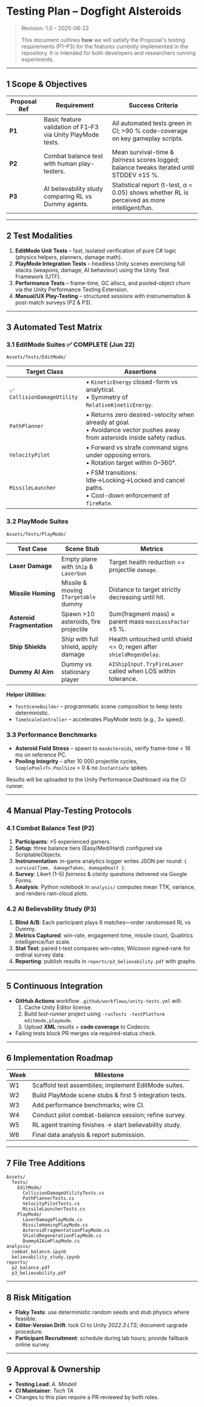 # Testing Plan – Dogfight AIsteroids

> Revision: 1.0 – 2025-06-22
>
> This document outlines **how** we will satisfy the Proposal's testing requirements (P1–P3) for the features currently implemented in the repository.  It is intended for both developers and researchers running experiments.

---

## 1  Scope & Objectives

| Proposal Ref | Requirement | Success Criteria |
|--------------|-------------|------------------|
| **P1** | Basic feature validation of F1–F3 via Unity PlayMode tests. | All automated tests green in CI; >90 % code-coverage on key gameplay scripts. |
| **P2** | Combat balance test with human play-testers. | Mean survival-time & *fairness* scores logged; balance tweaks iterated until STDDEV ≤15 %. |
| **P3** | AI believability study comparing RL vs Dummy agents. | Statistical report (t-test, α = 0.05) shows whether RL is perceived as more intelligent/fun. |

---

## 2  Test Modalities

1. **EditMode Unit Tests** – fast, isolated verification of pure C# logic (physics helpers, planners, damage math).
2. **PlayMode Integration Tests** – headless Unity scenes exercising full stacks (weapons, damage, AI behaviour) using the Unity Test Framework (UTF).
3. **Performance Tests** – frame-time, GC allocs, and pooled-object churn via the Unity Performance Testing Extension.
4. **Manual/UX Play-Testing** – structured sessions with instrumentation & post-match surveys (P2 & P3).

---

## 3  Automated Test Matrix

### 3.1  EditMode Suites ✅ **COMPLETE (Jun 22)**
`Assets/Tests/EditMode/`

| Target Class | Assertions |
|--------------|-----------|
| ✅ `CollisionDamageUtility` | • `KineticEnergy` closed-form vs analytical.<br/>• Symmetry of `RelativeKineticEnergy`.
| `PathPlanner` | • Returns zero desired-velocity when already at goal.<br/>• Avoidance vector pushes away from asteroids inside safety radius.
| `VelocityPilot` | • Forward vs strafe command signs under opposing errors.<br/>• Rotation target within 0–360°.
| `MissileLauncher` | • FSM transitions: Idle→Locking→Locked and cancel paths.<br/>• Cool-down enforcement of `fireRate`.

### 3.2  PlayMode Suites  
`Assets/Tests/PlayMode/`

| Test Case | Scene Stub | Metrics |
|-----------|------------|---------|
| **Laser Damage** | Empty plane with `Ship` & `LaserGun` | Target health reduction == projectile `damage`.
| **Missile Homing** | Missile & moving `ITargetable` dummy | Distance to target strictly decreasing until hit.
| **Asteroid Fragmentation** | Spawn >10 asteroids, fire projectile | Sum(fragment mass) ≈ parent mass·`massLossFactor` ±5 %.
| **Ship Shields** | Ship with full shield, apply damage | Health untouched until shield <= 0; regen after `shieldRegenDelay`.
| **Dummy AI Aim** | Dummy vs stationary player | `AIShipInput.TryFireLaser` called when LOS within tolerance.

**Helper Utilities:**
* `TestSceneBuilder` – programmatic scene composition to keep tests deterministic.
* `TimeScaleController` – accelerates PlayMode tests (e.g., 3× speed).

### 3.3  Performance Benchmarks

* **Asteroid Field Stress** – spawn to `maxAsteroids`, verify frame-time < 16 ms on reference PC.
* **Pooling Integrity** – after 10 000 projectile cycles, `SimplePool<T>.PoolSize` > 0 & no `Instantiate` spikes.

Results will be uploaded to the Unity Performance Dashboard via the CI runner.

---

## 4  Manual Play-Testing Protocols

### 4.1  Combat Balance Test (P2)

1. **Participants**: ≥5 experienced gamers.
2. **Setup**: three balance tiers (Easy/Med/Hard) configured via ScriptableObjects.
3. **Instrumentation**: in-game analytics logger writes JSON per round: `{ survivalTime, damageTaken, damageDealt }`.
4. **Survey**: Likert (1–5) *fairness* & *clarity* questions delivered via Google Forms.
5. **Analysis**: Python notebook in `analysis/` computes mean TTK, variance, and renders rain-cloud plots.

### 4.2  AI Believability Study (P3)

1. **Blind A/B**: Each participant plays 6 matches—order randomised RL vs Dummy.
2. **Metrics Captured**: win-rate, engagement time, missile count, Qualtrics intelligence/fun scale.
3. **Stat Test**: paired t-test compares win-rates; Wilcoxon signed-rank for ordinal survey data.
4. **Reporting**: publish results in `reports/p3_believability.pdf` with graphs.

---

## 5  Continuous Integration

* **GitHub Actions** workflow `.github/workflows/unity-tests.yml` will:
  1. Cache Unity Editor license.
  2. Build *test-runner* project using `-runTests -testPlatform editmode,playmode`.
  3. Upload **XML** results + **code coverage** to Codecov.
* Failing tests block PR merges via required-status check.

---

## 6  Implementation Roadmap

| Week | Milestone |
|------|-----------|
| W1 | Scaffold test assemblies; implement EditMode suites. |
| W2 | Build PlayMode scene stubs & first 5 integration tests. |
| W3 | Add performance benchmarks; wire CI. |
| W4 | Conduct pilot combat-balance session; refine survey. |
| W5 | RL agent training finishes → start believability study. |
| W6 | Final data analysis & report submission. |

---

## 7  File Tree Additions

```
Assets/
  Tests/
    EditMode/
      CollisionDamageUtilityTests.cs
      PathPlannerTests.cs
      VelocityPilotTests.cs
      MissileLauncherTests.cs
    PlayMode/
      LaserDamagePlayMode.cs
      MissileHomingPlayMode.cs
      AsteroidFragmentationPlayMode.cs
      ShieldRegenerationPlayMode.cs
      DummyAIAimPlayMode.cs
analysis/
  combat_balance.ipynb
  believability_study.ipynb
reports/
  p2_balance.pdf
  p3_believability.pdf
```

---

## 8  Risk Mitigation

* **Flaky Tests**: use deterministic random seeds and stub physics where feasible.
* **Editor-Version Drift**: lock CI to Unity *2022.3 LTS*; document upgrade procedure.
* **Participant Recruitment**: schedule during lab hours; provide fallback online survey.

---

## 9  Approval & Ownership

* **Testing Lead**: _A. Mindell_
* **CI Maintainer**: _Tech TA_
* Changes to this plan require a PR reviewed by both roles. 